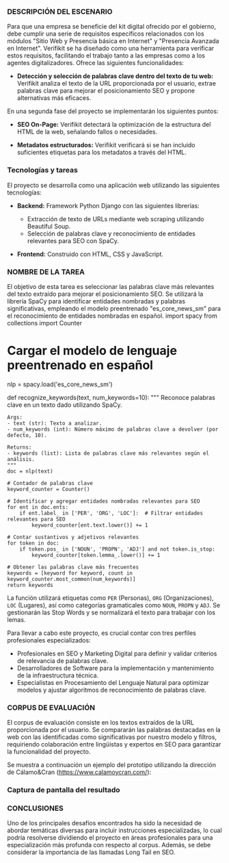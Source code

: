 ### DESCRIPCIÓN DEL ESCENARIO

Para que una empresa se beneficie del kit digital ofrecido por el gobierno, debe cumplir una serie de requisitos específicos relacionados con los módulos "Sitio Web y Presencia básica en Internet" y "Presencia Avanzada en Internet". Verifikit se ha diseñado como una herramienta para verificar estos requisitos, facilitando el trabajo tanto a las empresas como a los agentes digitalizadores. Ofrece las siguientes funcionalidades:

- **Detección y selección de palabras clave dentro del texto de tu web:** Verifikit analiza el texto de la URL proporcionada por el usuario, extrae palabras clave para mejorar el posicionamiento SEO y propone alternativas más eficaces.

En una segunda fase del proyecto se implementarán los siguientes puntos:

- **SEO On-Page:** Verifikit detectará la optimización de la estructura del HTML de la web, señalando fallos o necesidades.
  
- **Metadatos estructurados:** Verifikit verificará si se han incluido suficientes etiquetas para los metadatos a través del HTML.

### Tecnologías y tareas

El proyecto se desarrolla como una aplicación web utilizando las siguientes tecnologías:

- **Backend:** Framework Python Django con las siguientes librerías:
  - Extracción de texto de URLs mediante web scraping utilizando Beautiful Soup.
  - Selección de palabras clave y reconocimiento de entidades relevantes para SEO con SpaCy.

- **Frontend:** Construido con HTML, CSS y JavaScript.

### NOMBRE DE LA TAREA

El objetivo de esta tarea es seleccionar las palabras clave más relevantes del texto extraído para mejorar el posicionamiento SEO. Se utilizará la librería SpaCy para identificar entidades nombradas y palabras significativas, empleando el modelo preentrenado "es_core_news_sm" para el reconocimiento de entidades nombradas en español.
import spacy
from collections import Counter

# Cargar el modelo de lenguaje preentrenado en español
nlp = spacy.load('es_core_news_sm')

def recognize_keywords(text, num_keywords=10):
    """
    Reconoce palabras clave en un texto dado utilizando SpaCy.
    
    Args:
    - text (str): Texto a analizar.
    - num_keywords (int): Número máximo de palabras clave a devolver (por defecto, 10).
    
    Returns:
    - keywords (list): Lista de palabras clave más relevantes según el análisis.
    """
    doc = nlp(text)

    # Contador de palabras clave
    keyword_counter = Counter()

    # Identificar y agregar entidades nombradas relevantes para SEO
    for ent in doc.ents:
        if ent.label_ in ['PER', 'ORG', 'LOC']:  # Filtrar entidades relevantes para SEO
            keyword_counter[ent.text.lower()] += 1

    # Contar sustantivos y adjetivos relevantes
    for token in doc:
        if token.pos_ in ['NOUN', 'PROPN', 'ADJ'] and not token.is_stop:
            keyword_counter[token.lemma_.lower()] += 1

    # Obtener las palabras clave más frecuentes
    keywords = [keyword for keyword, count in keyword_counter.most_common(num_keywords)]
    return keywords


La función utilizará etiquetas como `PER` (Personas), `ORG` (Organizaciones), `LOC` (Lugares), así como categorías gramaticales como `NOUN`, `PROPN` y `ADJ`. Se gestionarán las Stop Words y se normalizará el texto para trabajar con los lemas.

Para llevar a cabo este proyecto, es crucial contar con tres perfiles profesionales especializados:

- Profesionales en SEO y Marketing Digital para definir y validar criterios de relevancia de palabras clave.
- Desarrolladores de Software para la implementación y mantenimiento de la infraestructura técnica.
- Especialistas en Procesamiento del Lenguaje Natural para optimizar modelos y ajustar algoritmos de reconocimiento de palabras clave.

### CORPUS DE EVALUACIÓN

El corpus de evaluación consiste en los textos extraídos de la URL proporcionada por el usuario. Se compararán las palabras destacadas en la web con las identificadas como significativas por nuestro modelo y filtros, requiriendo colaboración entre lingüistas y expertos en SEO para garantizar la funcionalidad del proyecto.

Se muestra a continuación un ejemplo del prototipo utilizando la dirección de Cálamo&Cran (https://www.calamoycran.com/):

### Captura de pantalla del resultado

### CONCLUSIONES

Uno de los principales desafíos encontrados ha sido la necesidad de abordar temáticas diversas para incluir instrucciones especializadas, lo cual podría resolverse dividiendo el proyecto en áreas profesionales para una especialización más profunda con respecto al corpus. Además, se debe considerar la importancia de las llamadas Long Tail en SEO.

